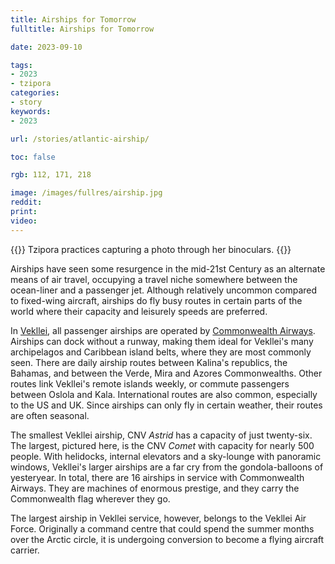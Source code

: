 ```yaml
---
title: Airships for Tomorrow
fulltitle: Airships for Tomorrow

date: 2023-09-10

tags:
- 2023
- tzipora
categories:
- story
keywords:
- 2023

url: /stories/atlantic-airship/

toc: false

rgb: 112, 171, 218

image: /images/fullres/airship.jpg
reddit:
print:
video:
---
```

{{<hint caption>}}
Tzipora practices capturing a photo through her binoculars.
{{</hint>}}

Airships have seen some resurgence in the mid-21st Century as an alternate means of air travel, occupying a travel niche somewhere between the ocean-liner and a passenger jet. Although relatively uncommon compared to fixed-wing aircraft, airships do fly busy routes in certain parts of the world where their capacity and leisurely speeds are preferred.

In [<span class="fi fi-com"></span> Vekllei](/vekllei/), all passenger airships are operated by [Commonwealth Airways](/air/). Airships can dock without a runway, making them ideal for Vekllei's many archipelagos and Caribbean island belts, where they are most commonly seen. There are daily airship routes between Kalina's republics, the Bahamas, and between the Verde, Mira and Azores Commonwealths. Other routes link Vekllei's remote islands weekly, or commute passengers between Oslola and Kala. International routes are also common, especially to the US and UK. Since airships can only fly in certain weather, their routes are often seasonal.

The smallest Vekllei airship, CNV *Astrid* has a capacity of just twenty-six. The largest, pictured here, is the CNV *Comet* with capacity for nearly 500 people. With helidocks, internal elevators and a sky-lounge with panoramic windows, Vekllei's larger airships are a far cry from the gondola-balloons of yesteryear. In total, there are 16 airships in service with Commonwealth Airways. They are machines of enormous prestige, and they carry the Commonwealth flag wherever they go.

The largest airship in Vekllei service, however, belongs to the Vekllei Air Force. Originally a command centre that could spend the summer months over the Arctic circle, it is undergoing conversion to become a flying aircraft carrier.